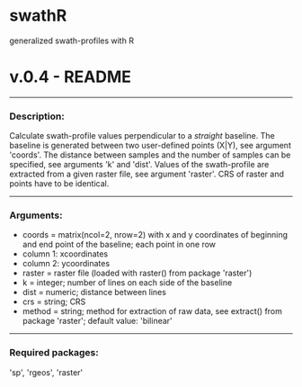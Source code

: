 # swathR
generalized swath-profiles with R

# v.0.4 - README

---------------------
### Description:

Calculate swath-profile values perpendicular to a *straight* baseline. The baseline is generated between two user-defined points (X|Y), see argument 'coords'. The distance between samples and the number of samples can be specified, see arguments 'k' and 'dist'. Values of the swath-profile are extracted from a given raster file, see argument 'raster'. CRS of raster and points have to be identical.

---------------------
### Arguments:

+ coords = matrix(ncol=2, nrow=2) with x and y coordinates of beginning and end point of the baseline; each point in one row
 + column 1: xcoordinates
 + column 2: ycoordinates
+ raster = raster file (loaded with raster() from package 'raster')
+ k = integer; number of lines on each side of the baseline
+ dist = numeric; distance between lines
+ crs = string; CRS
+ method = string; method for extraction of raw data, see extract() from package 'raster'; default value: 'bilinear'

---------------------
### Required packages:

'sp', 'rgeos', 'raster'
